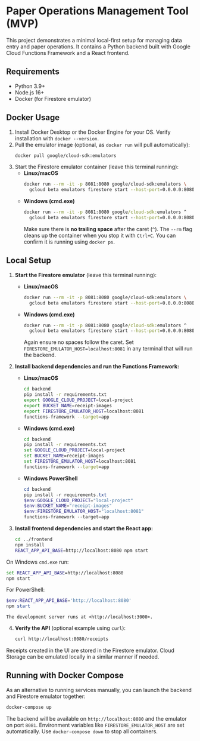 # Paper Operations Management Tool (MVP)

This project demonstrates a minimal local-first setup for managing data entry and paper operations. It contains a Python backend built with Google Cloud Functions Framework and a React frontend.

## Requirements
- Python 3.9+
- Node.js 16+
- Docker (for Firestore emulator)

## Docker Usage

1. Install Docker Desktop or the Docker Engine for your OS.
   Verify installation with `docker --version`.
2. Pull the emulator image (optional, as `docker run` will pull automatically):
   ```bash
   docker pull google/cloud-sdk:emulators
   ```
3. Start the Firestore emulator container (leave this terminal running):
   - **Linux/macOS**
     ```bash
     docker run --rm -it -p 8081:8080 google/cloud-sdk:emulators \
       gcloud beta emulators firestore start --host-port=0.0.0.0:8080
     ```
   - **Windows (cmd.exe)**
     ```cmd
     docker run --rm -it -p 8081:8080 google/cloud-sdk:emulators ^
       gcloud beta emulators firestore start --host-port=0.0.0.0:8080
     ```
     Make sure there is **no trailing space** after the caret (`^`).
   The `--rm` flag cleans up the container when you stop it with `Ctrl+C`.
   You can confirm it is running using `docker ps`.

## Local Setup

1. **Start the Firestore emulator** (leave this terminal running):
    - **Linux/macOS**
      ```bash
      docker run --rm -it -p 8081:8080 google/cloud-sdk:emulators \
        gcloud beta emulators firestore start --host-port=0.0.0.0:8080
      ```
    - **Windows (cmd.exe)**
      ```cmd
      docker run --rm -it -p 8081:8080 google/cloud-sdk:emulators ^
        gcloud beta emulators firestore start --host-port=0.0.0.0:8080
      ```
      Again ensure no spaces follow the caret.
    Set `FIRESTORE_EMULATOR_HOST=localhost:8081` in any terminal that will run the backend.

2. **Install backend dependencies and run the Functions Framework:**
    - **Linux/macOS**
      ```bash
      cd backend
      pip install -r requirements.txt
      export GOOGLE_CLOUD_PROJECT=local-project
      export BUCKET_NAME=receipt-images
      export FIRESTORE_EMULATOR_HOST=localhost:8081
      functions-framework --target=app
      ```

    - **Windows (cmd.exe)**
      ```cmd
      cd backend
      pip install -r requirements.txt
      set GOOGLE_CLOUD_PROJECT=local-project
      set BUCKET_NAME=receipt-images
      set FIRESTORE_EMULATOR_HOST=localhost:8081
      functions-framework --target=app
      ```

    - **Windows PowerShell**
      ```powershell
      cd backend
      pip install -r requirements.txt
      $env:GOOGLE_CLOUD_PROJECT="local-project"
      $env:BUCKET_NAME="receipt-images"
      $env:FIRESTORE_EMULATOR_HOST="localhost:8081"
      functions-framework --target=app
      ```

3. **Install frontend dependencies and start the React app:**
    ```bash
    cd ../frontend
    npm install
    REACT_APP_API_BASE=http://localhost:8080 npm start
    ```

On Windows `cmd.exe` run:
```cmd
set REACT_APP_API_BASE=http://localhost:8080
npm start
```
For PowerShell:
```powershell
$env:REACT_APP_API_BASE='http://localhost:8080'
npm start
```
    The development server runs at <http://localhost:3000>.

4. **Verify the API** (optional example using `curl`):
    ```bash
    curl http://localhost:8080/receipts
    ```

Receipts created in the UI are stored in the Firestore emulator. Cloud Storage can be emulated locally in a similar manner if needed.

## Running with Docker Compose

As an alternative to running services manually, you can launch the backend and Firestore emulator together:

```bash
docker-compose up
```

The backend will be available on `http://localhost:8080` and the emulator on port `8081`. Environment variables like `FIRESTORE_EMULATOR_HOST` are set automatically. Use `docker-compose down` to stop all containers.
